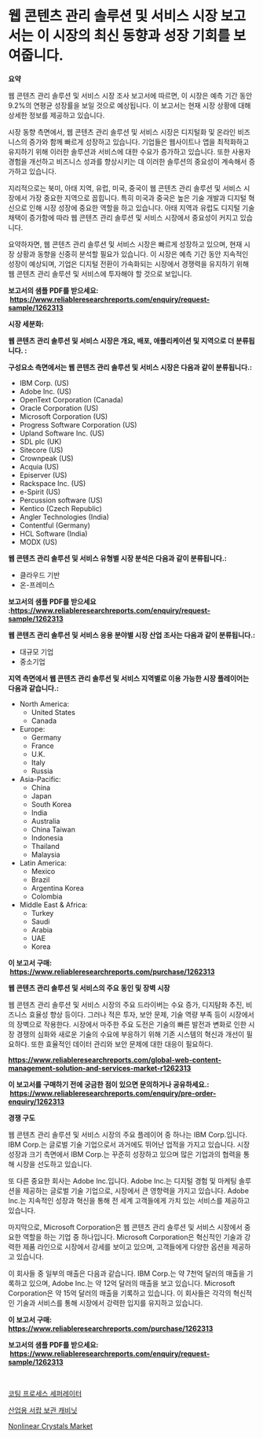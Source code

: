 <p><h1>웹 콘텐츠 관리 솔루션 및 서비스 시장 보고서는 이 시장의 최신 동향과 성장 기회를 보여줍니다.</h1></p><p><strong>요약</strong></p>
<p><p>웹 콘텐츠 관리 솔루션 및 서비스 시장 조사 보고서에 따르면, 이 시장은 예측 기간 동안 9.2%의 연평균 성장률을 보일 것으로 예상됩니다. 이 보고서는 현재 시장 상황에 대해 상세한 정보를 제공하고 있습니다. </p><p>시장 동향 측면에서, 웹 콘텐츠 관리 솔루션 및 서비스 시장은 디지털화 및 온라인 비즈니스의 증가와 함께 빠르게 성장하고 있습니다. 기업들은 웹사이트나 앱을 최적화하고 유지하기 위해 이러한 솔루션과 서비스에 대한 수요가 증가하고 있습니다. 또한 사용자 경험을 개선하고 비즈니스 성과를 향상시키는 데 이러한 솔루션의 중요성이 계속해서 증가하고 있습니다.</p><p>지리적으로는 북미, 아태 지역, 유럽, 미국, 중국이 웹 콘텐츠 관리 솔루션 및 서비스 시장에서 가장 중요한 지역으로 꼽힙니다. 특히 미국과 중국은 높은 기술 개발과 디지털 혁신으로 인해 시장 성장에 중요한 역할을 하고 있습니다. 아태 지역과 유럽도 디지털 기술 채택이 증가함에 따라 웹 콘텐츠 관리 솔루션 및 서비스 시장에서 중요성이 커지고 있습니다.</p><p>요약하자면, 웹 콘텐츠 관리 솔루션 및 서비스 시장은 빠르게 성장하고 있으며, 현재 시장 상황과 동향을 신중히 분석할 필요가 있습니다. 이 시장은 예측 기간 동안 지속적인 성장이 예상되며, 기업은 디지털 전환이 가속화되는 시장에서 경쟁력을 유지하기 위해 웹 콘텐츠 관리 솔루션 및 서비스에 투자해야 할 것으로 보입니다.</p></p>
<p><strong>보고서의 샘플 PDF를 받으세요: &nbsp;<a href="https://www.reliableresearchreports.com/enquiry/request-sample/1262313">https://www.reliableresearchreports.com/enquiry/request-sample/1262313</a></strong></p>
<p><strong>시장 세분화:</strong></p>
<p><strong> 웹 콘텐츠 관리 솔루션 및 서비스 시장은 개요, 배포, 애플리케이션 및 지역으로 더 분류됩니다. :</strong></p>
<p><strong>구성요소 측면에서는 웹 콘텐츠 관리 솔루션 및 서비스 시장은 다음과 같이 분류됩니다.:</strong></p>
<p><ul><li>IBM Corp. (US)</li><li>Adobe Inc. (US)</li><li>OpenText Corporation (Canada)</li><li>Oracle Corporation (US)</li><li>Microsoft Corporation (US)</li><li>Progress Software Corporation (US)</li><li>Upland Software Inc. (US)</li><li>SDL plc (UK)</li><li>Sitecore (US)</li><li>Crownpeak (US)</li><li>Acquia (US)</li><li>Episerver (US)</li><li>Rackspace Inc. (US)</li><li>e-Spirit (US)</li><li>Percussion software (US)</li><li>Kentico (Czech Republic)</li><li>Angler Technologies (India)</li><li>Contentful (Germany)</li><li>HCL Software (India)</li><li>MODX (US)</li></ul></p>
<p><strong> 웹 콘텐츠 관리 솔루션 및 서비스 유형별 시장 분석은 다음과 같이 분류됩니다.:</strong></p>
<p><ul><li>클라우드 기반</li><li>온-프레미스</li></ul></p>
<p><strong>보고서의 샘플 PDF를 받으세요 :<a href="https://www.reliableresearchreports.com/enquiry/request-sample/1262313">https://www.reliableresearchreports.com/enquiry/request-sample/1262313</a></strong></p>
<p><strong> 웹 콘텐츠 관리 솔루션 및 서비스 응용 분야별 시장 산업 조사는 다음과 같이 분류됩니다.:</strong></p>
<p><ul><li>대규모 기업</li><li>중소기업</li></ul></p>
<p><strong>지역 측면에서 웹 콘텐츠 관리 솔루션 및 서비스 지역별로 이용 가능한 시장 플레이어는 다음과 같습니다.:</strong></p>
<p><ul>
    <li>
        North America:
        <ul>
            <li>United States</li>
            <li>Canada</li>
        </ul>
    </li>
    <li>
        Europe:
        <ul>
            <li>Germany</li>
            <li>France</li>
            <li>U.K.</li>
            <li>Italy</li>
            <li>Russia</li>
        </ul>
    </li>
    <li>
        Asia-Pacific:
        <ul>
            <li>China</li>
            <li>Japan</li>
            <li>South Korea</li>
            <li>India</li>
            <li>Australia</li>
            <li>China Taiwan</li>
            <li>Indonesia</li>
            <li>Thailand</li>
            <li>Malaysia</li>
        </ul>
    </li>
    <li>
        Latin America:
        <ul>
            <li>Mexico</li>
            <li>Brazil</li>
            <li>Argentina Korea</li>
            <li>Colombia</li>
        </ul>
    </li>
    <li>
        Middle East & Africa:
        <ul>
            <li>Turkey</li>
            <li>Saudi</li>
            <li>Arabia</li>
            <li>UAE</li>
            <li>Korea</li>
        </ul>
    </li>
    </ul></p>
<p><strong>이 보고서 구매: &nbsp;<a href="https://www.reliableresearchreports.com/purchase/1262313">https://www.reliableresearchreports.com/purchase/1262313</a></strong></p>
<p><strong>웹 콘텐츠 관리 솔루션 및 서비스의 주요 동인 및 장벽 시장</strong></p>
<p><p>웹 콘텐츠 관리 솔루션 및 서비스 시장의 주요 드라이버는 수요 증가, 디지턈화 추진, 비즈니스 효율성 향상 등이다. 그러나 적은 투자, 보안 문제, 기술 역량 부족 등이 시장에서의 장벽으로 작용한다. 시장에서 마주한 주요 도전은 기술의 빠른 발전과 변화로 인한 시장 경쟁의 심화와 새로운 기술의 수요에 부응하기 위해 기존 시스템의 혁신과 개선이 필요하다. 또한 효율적인 데이터 관리와 보안 문제에 대한 대응이 필요하다.</p></p>
<p><strong><a href="https://www.reliableresearchreports.com/global-web-content-management-solution-and-services-market-r1262313">https://www.reliableresearchreports.com/global-web-content-management-solution-and-services-market-r1262313</a></strong></p>
<p><strong>이 보고서를 구매하기 전에 궁금한 점이 있으면 문의하거나 공유하세요.: &nbsp;<a href="https://www.reliableresearchreports.com/enquiry/pre-order-enquiry/1262313">https://www.reliableresearchreports.com/enquiry/pre-order-enquiry/1262313</a></strong></p>
<p><strong>경쟁 구도</strong></p>
<p><p>웹 콘텐츠 관리 솔루션 및 서비스 시장의 주요 플레이어 중 하나는 IBM Corp.입니다. IBM Corp.는 글로벌 기술 기업으로서 과거에도 뛰어난 업적을 가지고 있습니다. 시장 성장과 크기 측면에서 IBM Corp.는 꾸준히 성장하고 있으며 많은 기업과의 협력을 통해 시장을 선도하고 있습니다.</p><p>또 다른 중요한 회사는 Adobe Inc.입니다. Adobe Inc.는 디지털 경험 및 마케팅 솔루션을 제공하는 글로벌 기술 기업으로, 시장에서 큰 영향력을 가지고 있습니다. Adobe Inc.는 지속적인 성장과 혁신을 통해 전 세계 고객들에게 가치 있는 서비스를 제공하고 있습니다.</p><p>마지막으로, Microsoft Corporation은 웹 콘텐츠 관리 솔루션 및 서비스 시장에서 중요한 역할을 하는 기업 중 하나입니다. Microsoft Corporation은 혁신적인 기술과 강력한 제품 라인으로 시장에서 강세를 보이고 있으며, 고객들에게 다양한 옵션을 제공하고 있습니다.</p><p>이 회사들 중 일부의 매출은 다음과 같습니다. IBM Corp.는 약 7천억 달러의 매출을 기록하고 있으며, Adobe Inc.는 약 12억 달러의 매출을 보고 있습니다. Microsoft Corporation은 약 15억 달러의 매출을 기록하고 있습니다. 이 회사들은 각각의 혁신적인 기술과 서비스를 통해 시장에서 강력한 입지를 유지하고 있습니다.</p></p>
<p><strong>이 보고서 구매: &nbsp; <a href="https://www.reliableresearchreports.com/purchase/1262313">https://www.reliableresearchreports.com/purchase/1262313</a></strong></p>
<p><strong>보고서의 샘플 PDF를 받으세요: &nbsp;<a href="https://www.reliableresearchreports.com/enquiry/request-sample/1262313">https://www.reliableresearchreports.com/enquiry/request-sample/1262313</a></strong><strong></strong></p>
<p>&nbsp;</p>
<p><p><a href="https://github.com/courtney23pratt/Market-Research-Report-List-1/blob/main/643150192153.md">코팅 프로세스 세퍼레이터</a></p><p><a href="https://github.com/rifqimuhammad018/Market-Research-Report-List-1/blob/main/378767092152.md">산업용 서랍 보관 캐비닛</a></p><p><a href="https://issuu.com/reportprime-2/docs/nonlinear-crystals-market-size-2030.pptx">Nonlinear Crystals Market</a></p></p>